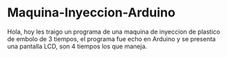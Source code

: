 # Maquina-Inyeccion-Arduino
Hola, hoy les traigo un programa  de una maquina de inyeccion de plastico de embolo de 3 tiempos, el programa fue echo en Arduino y se presenta una pantalla LCD, son 4 tiempos los que maneja. 
